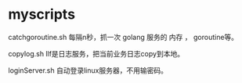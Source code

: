# myscripts

catchgoroutine.sh 每隔n秒，抓一次 golang 服务的 内存 ， goroutine等。

copylog.sh llf是日志服务，把当前业务日志copy到本地。

loginServer.sh 自动登录linux服务器，不用输密码。

